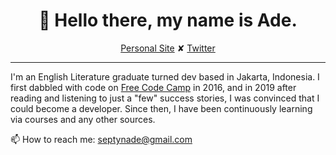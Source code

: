<h1 align="center">👋 Hello there, my name is Ade.</h1>
<p align="center">
  <a href="https://septynade.netlify.app">Personal Site</a> ✘ 
  <a href="https://twitter.com/septynade">Twitter</a>
</p>

---

I'm an English Literature graduate turned dev based in Jakarta, Indonesia. I first dabbled with code on <a href="https://www.freecodecamp.org">Free Code Camp</a> in 2016, and in 2019 after reading and listening to just a "few" success stories, I was convinced that I could become a developer. Since then, I have been continuously learning via courses and any other sources.

📫 How to reach me: septynade@gmail.com
